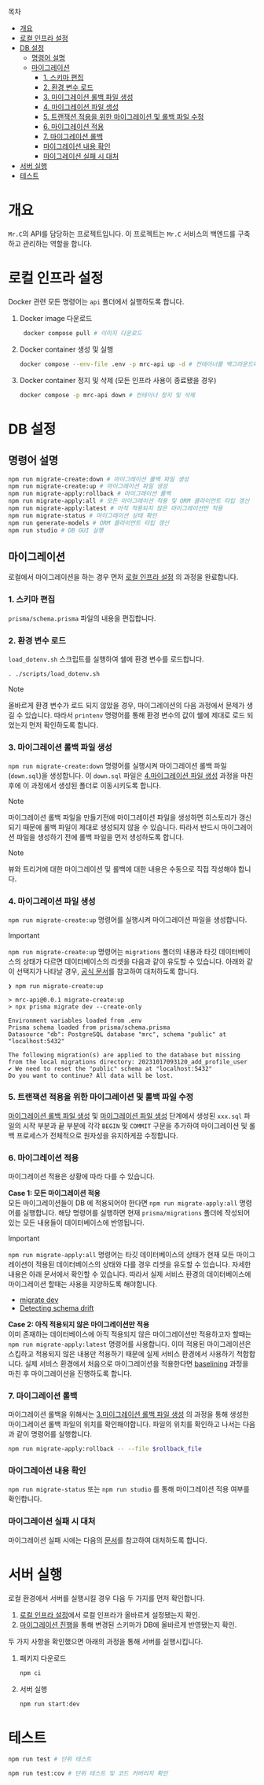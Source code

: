 목차
- [개요](#개요)
- [로컬 인프라 설정](#로컬-인프라-설정)
- [DB 설정](#db-설정)
  - [명령어 설명](#명령어-설명)
  - [마이그레이션](#마이그레이션)
    - [1. 스키마 편집](#1-스키마-편집)
    - [2. 환경 변수 로드](#2-환경-변수-로드)
    - [3. 마이그레이션 롤백 파일 생성](#3-마이그레이션-롤백-파일-생성)
    - [4. 마이그레이션 파일 생성](#4-마이그레이션-파일-생성)
    - [5. 트랜잭션 적용을 위한 마이그레이션 및 롤백 파일 수정](#5-트랜잭션-적용을-위한-마이그레이션-및-롤백-파일-수정)
    - [6. 마이그레이션 적용](#6-마이그레이션-적용)
    - [7. 마이그레이션 롤백](#7-마이그레이션-롤백)
    - [마이그레이션 내용 확인](#마이그레이션-내용-확인)
    - [마이그레이션 실패 시 대처](#마이그레이션-실패-시-대처)
- [서버 실행](#서버-실행)
- [테스트](#테스트)

# 개요
`Mr.C`의 API를 담당하는 프로젝트입니다. 이 프로젝트는 `Mr.C` 서비스의 백엔드를 구축하고 관리하는 역할을 합니다.

# 로컬 인프라 설정
Docker 관련 모든 명령어는 `api` 폴더에서 실행하도록 합니다.

1. Docker image 다운로드
   ```bash
    docker compose pull # 이미지 다운로드
   ```

2. Docker container 생성 및 실행
    ```bash
    docker compose --env-file .env -p mrc-api up -d # 컨테이너를 백그라운드에 생성 및 실행
    ```

3. Docker container 정지 및 삭제 (모든 인프라 사용이 종료됐을 경우)  
    ```bash
    docker compose -p mrc-api down # 컨테이너 정지 및 삭제
    ```

# DB 설정

## 명령어 설명 
```bash
npm run migrate-create:down # 마이그레이션 롤백 파일 생성
npm run migrate-create:up # 마이그레이션 파일 생성
npm run migrate-apply:rollback # 마이그레이션 롤백
npm run migrate-apply:all # 모든 마이그레이션 적용 및 ORM 클라이언트 타입 갱신
npm run migrate-apply:latest # 아직 적용되지 않은 마이그레이션만 적용
npm run migrate-status # 마이그레이션 상태 확인
npm run generate-models # ORM 클라이언트 타입 갱신
npm run studio # DB GUI 실행
```

## 마이그레이션
로컬에서 마이그레이션을 하는 경우 먼저  [로컬 인프라 설정](#로컬-인프라-설정) 의 과정을 완료합니다.

### 1. 스키마 편집
`prisma/schema.prisma` 파일의 내용을 편집합니다. 

### 2. 환경 변수 로드
`load_dotenv.sh` 스크립트를 실행하여 쉘에 환경 변수를 로드합니다.

```bash
. ./scripts/load_dotenv.sh
```

> [!NOTE]  
> 올바르게 환경 변수가 로드 되지 않았을 경우, 마이그레이션의 다음 과정에서 문제가 생길 수 있습니다. 따라서 `printenv` 명령어를 통해 환경 변수의 값이 쉘에 제대로 로드 되었는지 먼저 확인하도록 합니다. 

### 3. 마이그레이션 롤백 파일 생성
`npm run migrate-create:down` 명령어를 실행시켜 마이그레이션 롤백 파일(`down.sql`)을 생성합니다. 이 `down.sql` 파일은 [4.마이그레이션 파일 생성](#4-마이그레이션-파일-생성) 과정을 마친 후에 이 과정에서 생성된 폴더로 이동시키도록 합니다.

> [!NOTE]  
> 마이그레이션 롤백 파일을 만들기전에 마이그레이션 파일을 생성하면 히스토리가 갱신되기 때문에 롤백 파일이 제대로 생성되지 않을 수 있습니다. 따라서 반드시 마이그레이션 파일을 생성하기 전에 롤백 파일을 먼저 생성하도록 합니다.

> [!NOTE]  
> 뷰와 트리거에 대한 마이그레이션 및 롤백에 대한 내용은 수동으로 직접 작성해야 합니다.

### 4. 마이그레이션 파일 생성
`npm run migrate-create:up` 명령어를 실행시켜 마이그레이션 파일을 생성합니다. 

> [!IMPORTANT]  
> `npm run migrate-create:up` 명령어는 `migrations` 폴더의 내용과 타깃 데이터베이스의 상태가 다르면 데이터베이스의 리셋을 다음과 같이 유도할 수 있습니다. 아래와 같이 선택지가 나타날 경우, [공식 문서](https://www.prisma.io/docs/guides/migrate/developing-with-prisma-migrate/troubleshooting-development)를 참고하여 대처하도록 합니다.
```
❯ npm run migrate-create:up

> mrc-api@0.0.1 migrate-create:up
> npx prisma migrate dev --create-only

Environment variables loaded from .env
Prisma schema loaded from prisma/schema.prisma
Datasource "db": PostgreSQL database "mrc", schema "public" at "localhost:5432"

The following migration(s) are applied to the database but missing from the local migrations directory: 20231017093120_add_profile_user
✔ We need to reset the "public" schema at "localhost:5432"
Do you want to continue? All data will be lost.
```

### 5. 트랜잭션 적용을 위한 마이그레이션 및 롤백 파일 수정

[마이그레이션 롤백 파일 생성](#3-마이그레이션-롤백-파일-생성) 및 [마이그레이션 파일 생성](#4-마이그레이션-파일-생성) 단계에서 생성된 `xxx.sql` 파일의 시작 부분과 끝 부분에 각각 `BEGIN` 및 `COMMIT` 구문을 추가하여 마이그레이션 및 롤백 프로세스가 전체적으로 원자성을 유지하게끔 수정합니다.


### 6. 마이그레이션 적용
마이그레이션 적용은 상황에 따라 다를 수 있습니다. 

**Case 1: 모든 마이그레이션 적용**  
모든 마이그레이션들이 DB 에 적용되어야 한다면 `npm run migrate-apply:all` 명령어를 실행합니다. 해당 명령어를 실행하면 현재 `prisma/migrations` 폴더에 작성되어 있는 모든 내용들이 데이터베이스에 반영됩니다. 

> [!IMPORTANT]  
> `npm run migrate-apply:all` 명령어는 타깃 데이터베이스의 상태가 현재 모든 마이그레이션이 적용된 데이터베이스의 상태와 다를 경우 리셋을 유도할 수 있습니다. 자세한 내용은 아래 문서에서 확인할 수 있습니다. 따라서 실제 서비스 환경의 데이터베이스에 마이그레이션 할때는 사용을 지양하도록 해야합니다.
- [migrate dev](https://www.prisma.io/docs/reference/api-reference/command-reference#migrate-dev)
- [Detecting schema drift](https://www.prisma.io/docs/concepts/components/prisma-migrate/shadow-database#detecting-schema-drift)

**Case 2:  아직 적용되지 않은 마이그레이션만 적용**  
이미 존재하는 데이터베이스에 아직 적용되지 않은 마이그레이션만 적용하고자 할때는 `npm run migrate-apply:latest` 명령어를 사용합니다. 이미 적용된 마이그레이션은 스킵하고 적용되지 않은 내용만 적용하기 때문에 실제 서비스 환경에서 사용하기 적합합니다. 실제 서비스 환경에서 처음으로 마이그레이션을 적용한다면 [baselining](https://www.prisma.io/docs/guides/migrate/developing-with-prisma-migrate/baselining) 과정을 마친 후 마이그레이션을 진행하도록 합니다.

### 7. 마이그레이션 롤백
마이그레이션 롤백을 위해서는 [3.마이그레이션 롤백 파일 생성](#3-마이그레이션-롤백-파일-생성) 의 과정을 통해 생성한 마이그레이션 롤백 파일의 위치를 확인해야합니다. 파일의 위치를 확인하고 나서는 다음과 같이 명령어를 실행합니다.

```bash
npm run migrate-apply:rollback -- --file $rollback_file
```

### 마이그레이션 내용 확인
`npm run migrate-status` 또는 `npm run studio` 를 통해 마이그레이션 적용 여부를 확인합니다.

### 마이그레이션 실패 시 대처
마이그레이션 실패 시에는 다음의 [문서](https://www.prisma.io/docs/guides/migrate/developing-with-prisma-migrate/troubleshooting-development#schema-drift)를 참고하여 대처하도록 합니다.

# 서버 실행
로컬 환경에서 서버를 실행시킬 경우 다음 두 가지를 먼저 확인합니다.
1. [로컬 인프라 설정](#로컬-인프라-설정)에서 로컬 인프라가 올바르게 설정됐는지 확인.
2. [마이그레이션 진행](#마이그레이션)을 통해 변경된 스키마가 DB에  올바르게 반영됐는지 확인.

두 가지 사항을 확인했으면 아래의 과정을 통해 서버를 실행시킵니다.
1. 패키지 다운로드
   ```bash
   npm ci
   ```

2. 서버 실행
   ``` bash
   npm run start:dev
   ```

# 테스트

```bash
npm run test # 단위 테스트

npm run test:cov # 단위 테스트 및 코드 커버리지 확인
```
